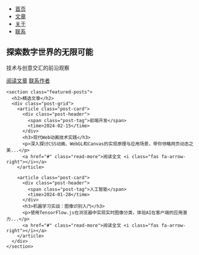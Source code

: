 <html lang="zh-CN">
<head>
  <meta charset="UTF-8">
  <meta name="viewport" content="width=device-width, initial-scale=1.0">

  <title>技术视界 | 首页</title>

  <link rel="stylesheet" href="library/css/style.css">
  <link rel="stylesheet" href="https://cdnjs.cloudflare.com/ajax/libs/font-awesome/6.0.0/css/all.min.css">
</head>
<body>
  <nav class="navbar">
    <ul class="nav-links">
      <li><a href="library/pages/index.html"><i class="fas fa-home"></i> 首页</a></li>
      <!-- 修改导航栏链接自动打开 -->
      <li><a href="library/pages/articles.html#all-expand"><i class="fas fa-book-open"></i> 文章</a></li>
      <li><a href="library/pages/about.html"><i class="fas fa-user"></i> 关于</a></li>
      <li><a href="library/pages/contact.html"><i class="fas fa-envelope"></i> 联系</a></li>
    </ul>
  </nav>

  <main class="container">
    <section class="hero">
      <div class="hero-content">
        <h1 class="hero-title">探索数字世界的无限可能</h1>
        <p class="hero-subtitle">技术与创意交汇的前沿观察</p>
        <div class="cta-buttons">
          <a href="library/pages/articles.html" class="btn primary">阅读文章</a>
          <a href="library/pages/contact.html" class="btn secondary">联系作者</a>
        </div>
      </div>
    </section>

    <section class="featured-posts">
      <h2>精选文章</h2>
      <div class="post-grid">
        <article class="post-card">
          <div class="post-header">
            <span class="post-tag">前端开发</span>
            <time>2024-02-15</time>
          </div>
          <h3>现代Web动画技术实践</h3>
          <p>深入探讨CSS动画、WebGL和Canvas的实现原理与应用场景，带你领略网页动态之美...</p>
          <a href="#" class="read-more">阅读全文 <i class="fas fa-arrow-right"></i></a>
        </article>

        <article class="post-card">
          <div class="post-header">
            <span class="post-tag">人工智能</span>
            <time>2024-01-28</time>
          </div>
          <h3>机器学习实战：图像识别入门</h3>
          <p>使用TensorFlow.js在浏览器中实现实时图像分类，体验AI在客户端的应用潜力...</p>
          <a href="#" class="read-more">阅读全文 <i class="fas fa-arrow-right"></i></a>
        </article>
      </div>
    </section>
  </main>

  <script src="library/js/particles.js"></script>
</body>
</html>
